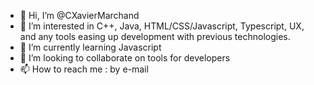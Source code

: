 - 👋 Hi, I’m @CXavierMarchand
- 👀 I’m interested in C++, Java, HTML/CSS/Javascript, Typescript, UX, and any tools easing up development with previous technologies. 
- 🌱 I’m currently learning Javascript
- 💞️ I’m looking to collaborate on tools for developers
- 📫 How to reach me : by e-mail

<!---
CXavierMarchand/CXavierMarchand is a ✨ special ✨ repository because its `README.md` (this file) appears on your GitHub profile.
You can click the Preview link to take a look at your changes.
--->
